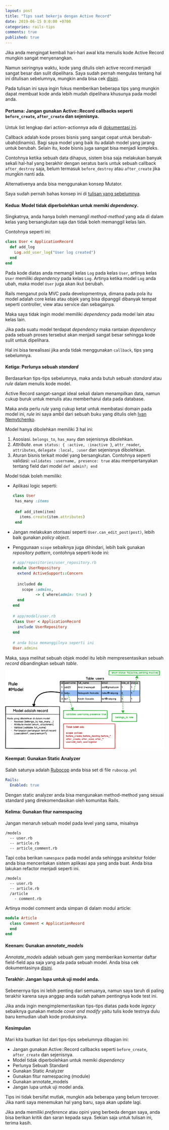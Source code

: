 ```yaml
---
layout: post
title: "Tips saat bekerja dengan Active Record"
date: 2019-06-15 0:0:00 +0700
categories: rails-tips
comments: true
published: true
---
```


<!-- Apa yang ini ingin disampaiikan?

- Masalah pada active record.
- Perlunya sebuah standard.
- Masukkan rule domain model dari buku painless rails.
- pengenalan repository pattern.
- pengenalan konsep mutator.
- gunanya namespacing.
- pentingnya kode uji
- kesimpulan.
-
-->

Jika anda mengingat kembali hari-hari awal kita menulis kode Active Record mungkin sangat menyenangkan.

Namun seiringnya waktu, kode yang ditulis oleh active record menjadi sangat besar dan sulit dipelihara. Saya sudah pernah mengulas tentang hal ini ditulisan sebelumnya, mungkin anda bisa cek [disini](https://philiplambok.github.io/rails/2019/04/28/mutator-bagian-gelap-dari-service.html).

Pada tulisan ini saya ingin fokus memberikan beberapa tips yang mungkin dapat membuat kode anda lebih mudah dipelihara khusunya pada model anda.

#### Pertama: Jangan gunakan Active::Record callbacks seperti `before_create`, `after_create` dan sejenisnya.

Untuk list lengkap dari action-actionnya ada di [dokumentasi ini](https://guides.rubyonrails.org/active_record_callbacks.html).

Callback adalah kode proses bisnis yang sangat cepat untuk berubah-ubah(dinamis). Bagi saya model yang baik itu adalah model yang jarang untuk berubah.
Selain itu, kode bisnis juga sangat bisa menjadi kompleks.

Contohnya ketika sebuah data dihapus, sistem bisa saja melakukan banyak sekali hal-hal yang berakhir dengan seratus baris untuk sebuah callback `after_destroy` saja, belum termasuk `before_destroy` atau `after_create` jika mungkin nanti ada.

Alternativenya anda bisa menggunakan konsep Mutator.

Saya sudah pernah bahas konsep ini di [tulisan yang sebelumnya](https://philiplambok.github.io/rails/2019/04/28/mutator-bagian-gelap-dari-service.html).

#### Kedua: Model tidak diperbolehkan untuk memiki _dependency_.

Singkatnya, anda hanya boleh memangil _method-method_ yang ada di dalam kelas yang bersangkutan saja dan tidak boleh memanggil kelas lain.

Contohnya seperti ini:

```rb
class User < ApplicationRecord
  def add_log
    Log.add_user_log("User log created")
  end
end
```

Pada kode diatas anda memangil kelas `Log` pada kelas `User`, artinya kelas `User` memiliki _dependency_ pada kelas `Log`. Artinya ketika model `Log` anda ubah, maka model `User` juga akan ikut berubah.

Rails menganut pola MVC pada developmentnya, dimana pada pola itu model adalah core kelas atau objek yang bisa dipanggil dibanyak tempat seperti controller, view atau service dan sebagainya.

Maka saya tidak ingin model memiliki _dependency_ pada model lain atau kelas lain.

Jika pada suatu model terdapat _dependency_ maka rantaian _dependency_ pada sebuah proses tersebut akan menjadi sangat besar sehingga kode sulit untuk dipelihara.

Hal ini bisa terealisasi jika anda tidak menggunakan `callback`, tips yang sebelumnya.

#### Ketiga: Perlunya sebuah _standard_

Berdasarkan tips-tips sebelumnya, maka anda butuh sebuah _standard_ atau _rule_ dalam menulis kode model.

Active Record sangat-sangat ideal sekali dalam menampilkan data, namun cukup buruk untuk menulis atau memberharui data pada database.

Maka anda perlu _rule_ yang cukup ketat untuk membatasi domain pada model ini, _rule_ ini saya ambil dari sebuah buku yang ditulis oleh [Ivan Nemytchenko](https://github.com/inem).

Model hanya dibolehkan memiliki 3 hal ini:

1. Asosiasi. `belongs_to`, `has_many` dan sejenisnya dibolehkan.
2. _Attribute_. `enum status: { :active, :inactive }`, `attr_reader`, `attributes`, `delegate :local, :user` dan sejenisnya dibolehkan.
3. Aturan bisnis terkait model yang bersangkutan. Contohnya seperti validasi: `validates :username, presence: true` atau mempertanyakan tentang field dari model `def admin?; end`

Model tidak boleh memiliki:

- Aplikasi logic seperti:

  ```rb
  class User
   has_many :items

   def add_item(item)
     items.create(item.attributes)
   end
  ```

- Jangan melakukan otorisasi seperti `User.can_edit_post(post)`, lebih baik gunakan _policy object_.
- Penggunaan `scope` sebaiknya juga dihindari, lebih baik gunakan _repository pattern_, contohnya seperti kode ini:

  ```rb
  # app/repositories/user_repository.rb
  module UserRepository
    extend ActiveSupport::Concern

    included do
      scope :admins,
            -> { where(admin: true) }
    end
  end

  # app/model/user.rb
  class User < ApplicationRecord
    include UserRepository
  end

  # anda bisa memanggilnya seperti ini
  User.admins
  ```

Maka, saya melihat sebuah objek model itu lebih mempresentasikan sebuah _record_ dibandingkan sebuah _table_.

![rule model](/../assets/rule_model.png)

#### Keempat: Gunakan Static Analyzer

Salah satunya adalah [Rubocop](https://github.com/rubocop-hq/rubocop) anda bisa set di file `rubocop.yml`

```yml
Rails:
  Enabled: true
```

Dengan static analyzer anda bisa mengunakan method-method yang sesuai standard yang direkomendasikan oleh komunitas Rails.

#### Kelima: Gunakan fitur namespacing

Jangan menaruh sebuah model pada level yang sama, misalnya

```
/models
  -- user.rb
  -- article.rb
  -- article_comment.rb
```

Tapi coba berikan `namespace` pada model anda sehingga arsitektur folder anda bisa menceritakan sistem aplikasi apa yang anda buat. Anda bisa lakukan refactor menjadi seperti ini.

```
/models
  -- user.rb
  -- article.rb
  /article
    - comment.rb
```

Artinya model comment anda simpan di dalam modul article:

```rb
module Article
  class Comment < ApplicationRecord
  end
end
```

#### Keenam: Gunakan _annotate_models_

_Annotate_models_ adalah sebuah gem yang memberikan komentar daftar field-field apa saja yang ada pada sebuah model. Anda bisa cek dokumentasinya [disini](https://github.com/ctran/annotate_models).

#### Terakhir: Jangan lupa untuk uji model anda.

Sebenernya tips ini lebih penting dari semuanya, namun saya taruh di paling terakhir karena saya anggap anda sudah paham pentingnya kode test ini.

Jika anda ingin mengimplementasikan tips-tips diatas pada kode _legacy_ sebaiknya gunakan metode _cover and modify_ yaitu tulis kode testnya dulu baru kemudian ubah kode produksinya.

#### Kesimpulan

Mari kita buatkan list dari tips-tips sebelumnya dibagian ini:

- Jangan gunakan Active::Record callbacks seperti `before_create`, `after_create` dan sejenisnya.
- Model tidak diperbolehkan untuk memiki _dependency_
- Perlunya Sebuah Standard
- Gunakan Static Analyzer
- Gunakan fitur namespacing (module)
- Gunakan annotate_models
- Jangan lupa untuk uji model anda.

Tips ini tidak bersifat mutlak, mungkin ada beberapa yang belum tercover. Jika nanti saya menemukan hal yang baru, saya akan update lagi.

Jika anda memiliki _preference_ atau opini yang berbeda dengan saya, anda bisa berikan kritik dan saran kepada saya. Sekian saja untuk tulisan ini, terima kasih.
